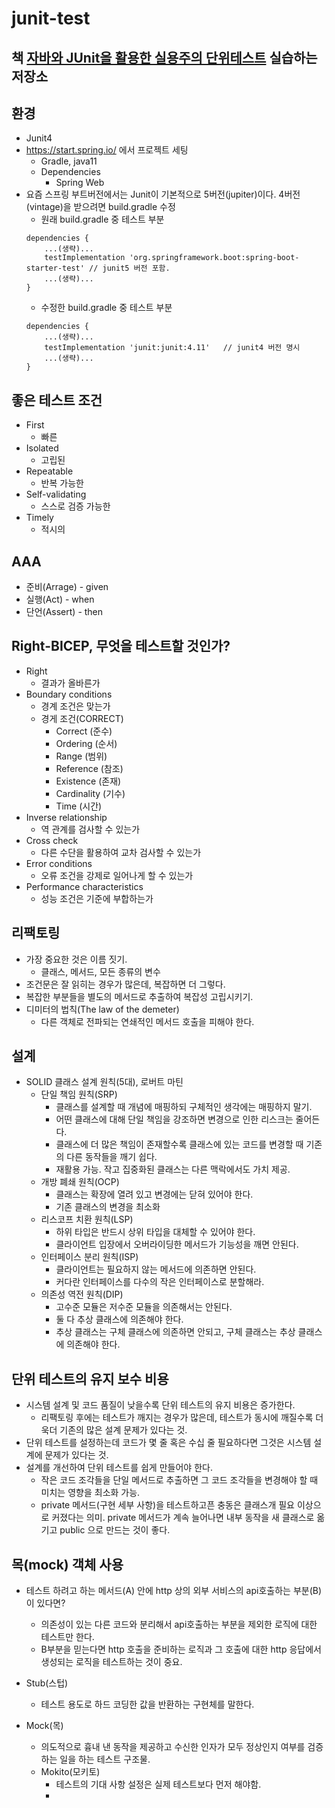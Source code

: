# junit-test

## 책 [자바와 JUnit을 활용한 실용주의 단위테스트](http://www.yes24.com/Product/Goods/75189146) 실습하는 저장소

## 환경
- Junit4
- https://start.spring.io/ 에서 프로젝트 세팅
    - Gradle, java11
    - Dependencies
        - Spring Web
- 요즘 스프링 부트버전에서는 Junit이 기본적으로 5버전(jupiter)이다. 4버전(vintage)을 받으려면 build.gradle 수정
    - 원래 build.gradle 중 테스트 부분
    ```
    dependencies {
        ...(생략)...
        testImplementation 'org.springframework.boot:spring-boot-starter-test' // junit5 버전 포함.
        ...(생략)...
    }
    ```
    - 수정한 build.gradle 중 테스트 부분
    ```
    dependencies {
        ...(생략)...
        testImplementation 'junit:junit:4.11'   // junit4 버전 명시
        ...(생략)...
    }
    ```

## 좋은 테스트 조건
- First
    - 빠른
- Isolated
    - 고립된
- Repeatable 
    - 반복 가능한
- Self-validating 
    - 스스로 검증 가능한
- Timely
    - 적시의

## AAA
- 준비(Arrage) - given
- 실행(Act) - when
- 단언(Assert) - then

## Right-BICEP, 무엇을 테스트할 것인가?
- Right
    - 결과가 올바른가
- Boundary conditions
    - 경계 조건은 맞는가
    - 경게 조건(CORRECT)
        - Correct (준수)
        - Ordering (순서)
        - Range (범위)
        - Reference (참조)
        - Existence (존재)
        - Cardinality (기수)
        - Time (시간)
- Inverse relationship
    - 역 관계를 검사할 수 있는가
- Cross check
    - 다른 수단을 활용하여 교차 검사할 수 있는가
- Error conditions
    - 오류 조건을 강제로 일어나게 할 수 있는가
- Performance characteristics
    - 성능 조건은 기준에 부합하는가


## 리팩토링
- 가장 중요한 것은 이름 짓기.
    - 클래스, 메서드, 모든 종류의 변수
- 조건문은 잘 읽히는 경우가 많은데, 복잡하면 더 그렇다.
- 복잡한 부분들을 별도의 메서드로 추출하여 복잡성 고립시키기.
- 디미터의 법칙(The law of the demeter)
    - 다른 객체로 전파되는 연쇄적인 메서드 호출을 피해야 한다.

## 설계
- SOLID 클래스 설계 원칙(5대), 로버트 마틴
    - 단일 책임 원칙(SRP)
        - 클래스를 설계할 때 개념에 매핑하되 구체적인 생각에는 매핑하지 말기.
        - 어떤 클래스에 대해 단일 책임을 강조하면 변경으로 인한 리스크는 줄어든다.
        - 클래스에 더 많은 책임이 존재할수록 클래스에 있는 코드를 변경할 때 기존의 다른 동작들을 깨기 쉽다.
        - 재활용 가능. 작고 집중화된 클래스는 다른 맥락에서도 가치 제공.
    - 개방 폐쇄 원칙(OCP)
        - 클래스는 확장에 열려 있고 변경에는 닫혀 있어야 한다.
        - 기존 클래스의 변경을 최소화
    - 리스코프 치환 원칙(LSP)
        - 하위 타입은 반드시 상위 타입을 대체할 수 있어야 한다.
        - 클라이언트 입장에서 오버라이딩한 메서드가 기능성을 깨면 안된다.
    - 인터페이스 분리 원칙(ISP)
        - 클라이언트는 필요하지 않는 메서드에 의존하면 안된다.
        - 커다란 인터페이스를 다수의 작은 인터페이스로 분할해라.
    - 의존성 역전 원칙(DIP)
        - 고수준 모듈은 저수준 모듈을 의존해서는 안된다.
        - 둘 다 추상 클래스에 의존해야 한다. 
        - 추상 클래스는 구체 클래스에 의존하면 안되고, 구체 클래스는 추상 클래스에 의존해야 한다.

## 단위 테스트의 유지 보수 비용
- 시스템 설계 및 코드 품질이 낮을수록 단위 테스트의 유지 비용은 증가한다.
    - 리팩토링 후에는 테스트가 깨지는 경우가 많은데, 테스트가 동시에 깨질수록 더욱더 기존의 많은 설계 문제가 있다는 것.
- 단위 테스트를 설정하는데 코드가 몇 줄 혹은 수십 줄 필요하다면 그것은 시스템 설계에 문제가 있다는 것.
- 설계를 개선하여 단위 테스트를 쉽게 만들어야 한다.
    - 작은 코드 조각들을 단일 메서드로 추출하면 그 코드 조각들을 변경해야 할 때 미치는 영향을 최소화 가능.
    - private 메서드(구현 세부 사항)을 테스트하고픈 충동은 클래스개 필요 이상으로 커졌다는 의미. private 메서드가 계속 늘어나면 내부 동작을 새 클래스로 옮기고 public 으로 만드는 것이 좋다.
    

## 목(mock) 객체 사용
- 테스트 하려고 하는 메서드(A) 안에 http 상의 외부 서비스의 api호출하는 부분(B)이 있다면?
    - 의존성이 있는 다른 코드와 분리해서 api호출하는 부분을 제외한 로직에 대한 테스트만 한다.
    - B부분을 믿는다면 http 호출을 준비하는 로직과 그 호출에 대한 http 응답에서 생성되는 로직을 테스트하는 것이 중요.

- Stub(스텁)
    - 테스트 용도로 하드 코딩한 값을 반환하는 구현체를 말한다.

- Mock(목)
    - 의도적으로 흉내 낸 동작을 제공하고 수신한 인자가 모두 정상인지 여부를 검증하는 일을 하는 테스트 구조물.
    - Mokito(모키토) 
        - 테스트의 기대 사항 설정은 실제 테스트보다 먼저 해야함.
        - 